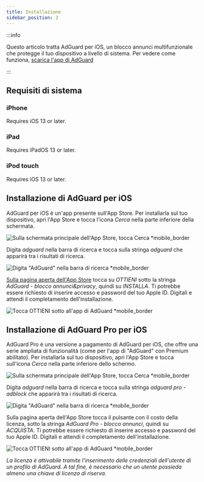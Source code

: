 ```yaml
---
title: Installazione
sidebar_position: 2
---
```


:::info

Questo articolo tratta AdGuard per iOS, un blocco annunci multifunzionale che protegge il tuo dispositivo a livello di sistema. Per vedere come funziona, [scarica l'app di AdGuard](https://agrd.io/download-kb-adblock)

:::

## Requisiti di sistema

### iPhone

Requires iOS 13 or later.

### iPad

Requires iPadOS 13 or later.

### iPod touch

Requires iOS 13 or later.

## Installazione di AdGuard per iOS

AdGuard per iOS è un'app presente sull'App Store. Per installarla sul tuo dispositivo, apri l'App Store e tocca l'icona *Cerca* nella parte inferiore della schermata.

![Sulla schermata principale dell'App Store, tocca Cerca *mobile_border](https://cdn.adtidy.org/public/Adguard/kb/installation/iOS/en/1.png)

Digita *adguard* nella barra di ricerca e tocca sulla stringa *adguard* che apparirà tra i risultati di ricerca.

![Digita "AdGuard" nella barra di ricerca *mobile_border](https://cdn.adtidy.org/public/Adguard/kb/installation/iOS/en/2.png)

[Sulla pagina aperta dell'App Store](https://adguard.com/download.html?auto=1) tocca su *OTTIENI* sotto la stringa *AdGuard - blocco annunci&privacy*, quindi su *INSTALLA*. Ti potrebbe essere richiesto di inserire accesso e password del tuo Apple ID. Digitali e attendi il completamento dell'installazione.

![Tocca OTTIENI sotto all'app di AdGuard *mobile_border](https://cdn.adtidy.org/public/Adguard/kb/installation/iOS/en/3.png)

## Installazione di AdGuard Pro per iOS

AdGuard Pro è una versione a pagamento di AdGuard per iOS, che offre una serie ampliata di funzionalità (come per l'app di "AdGuard" con Premium abilitato). Per installarla sul tuo dispositivo, apri l'App Store e tocca sull'icona *Cerca* nella parte inferiore dello schermo.

![Sulla schermata principale dell'App Store, tocca Cerca *mobile_border](https://cdn.adtidy.org/public/Adguard/kb/installation/iOS/en/1.png)

Digita *adguard* nella barra di ricerca e tocca sulla stringa *adguard pro - adblock* che apparirà tra i risultati di ricerca.

![Digita "AdGuard" nella barra di ricerca *mobile_border](https://cdn.adtidy.org/public/Adguard/kb/installation/iOS/en/2.png)

Sulla pagina aperta dell'App Store tocca il pulsante con il costo della licenza, sotto la stringa *AdGuard Pro - blocco annunci*, quindi su *ACQUISTA*. Ti potrebbe essere richiesto di inserire accesso e password del tuo Apple ID. Digitali e attendi il completamento dell'installazione.

![Tocca OTTIENI sotto all'app di AdGuard *mobile_border](https://cdn.adtidy.org/public/Adguard/kb/installation/iOS/en/3.png)

*La licenza è attivabile tramite l'inserimento delle credenziali dell'utente di un profilo di AdGuard. A tal fine, è necessario che un utente possieda almeno una chiave di licenza di riserva.*
